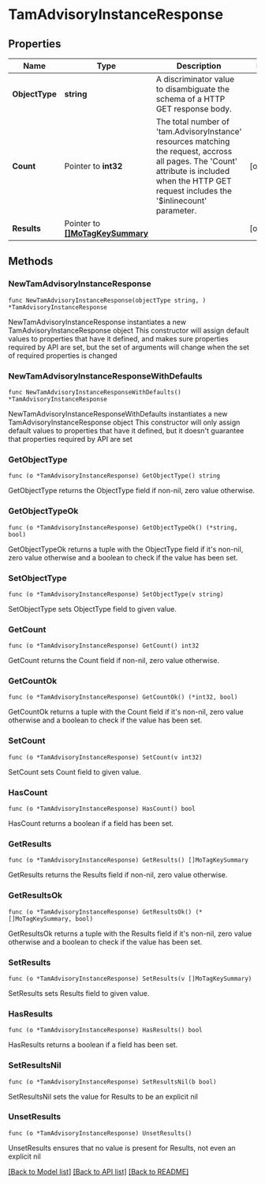 # TamAdvisoryInstanceResponse

## Properties

Name | Type | Description | Notes
------------ | ------------- | ------------- | -------------
**ObjectType** | **string** | A discriminator value to disambiguate the schema of a HTTP GET response body. | 
**Count** | Pointer to **int32** | The total number of &#39;tam.AdvisoryInstance&#39; resources matching the request, accross all pages. The &#39;Count&#39; attribute is included when the HTTP GET request includes the &#39;$inlinecount&#39; parameter. | [optional] 
**Results** | Pointer to [**[]MoTagKeySummary**](MoTagKeySummary.md) |  | [optional] 

## Methods

### NewTamAdvisoryInstanceResponse

`func NewTamAdvisoryInstanceResponse(objectType string, ) *TamAdvisoryInstanceResponse`

NewTamAdvisoryInstanceResponse instantiates a new TamAdvisoryInstanceResponse object
This constructor will assign default values to properties that have it defined,
and makes sure properties required by API are set, but the set of arguments
will change when the set of required properties is changed

### NewTamAdvisoryInstanceResponseWithDefaults

`func NewTamAdvisoryInstanceResponseWithDefaults() *TamAdvisoryInstanceResponse`

NewTamAdvisoryInstanceResponseWithDefaults instantiates a new TamAdvisoryInstanceResponse object
This constructor will only assign default values to properties that have it defined,
but it doesn't guarantee that properties required by API are set

### GetObjectType

`func (o *TamAdvisoryInstanceResponse) GetObjectType() string`

GetObjectType returns the ObjectType field if non-nil, zero value otherwise.

### GetObjectTypeOk

`func (o *TamAdvisoryInstanceResponse) GetObjectTypeOk() (*string, bool)`

GetObjectTypeOk returns a tuple with the ObjectType field if it's non-nil, zero value otherwise
and a boolean to check if the value has been set.

### SetObjectType

`func (o *TamAdvisoryInstanceResponse) SetObjectType(v string)`

SetObjectType sets ObjectType field to given value.


### GetCount

`func (o *TamAdvisoryInstanceResponse) GetCount() int32`

GetCount returns the Count field if non-nil, zero value otherwise.

### GetCountOk

`func (o *TamAdvisoryInstanceResponse) GetCountOk() (*int32, bool)`

GetCountOk returns a tuple with the Count field if it's non-nil, zero value otherwise
and a boolean to check if the value has been set.

### SetCount

`func (o *TamAdvisoryInstanceResponse) SetCount(v int32)`

SetCount sets Count field to given value.

### HasCount

`func (o *TamAdvisoryInstanceResponse) HasCount() bool`

HasCount returns a boolean if a field has been set.

### GetResults

`func (o *TamAdvisoryInstanceResponse) GetResults() []MoTagKeySummary`

GetResults returns the Results field if non-nil, zero value otherwise.

### GetResultsOk

`func (o *TamAdvisoryInstanceResponse) GetResultsOk() (*[]MoTagKeySummary, bool)`

GetResultsOk returns a tuple with the Results field if it's non-nil, zero value otherwise
and a boolean to check if the value has been set.

### SetResults

`func (o *TamAdvisoryInstanceResponse) SetResults(v []MoTagKeySummary)`

SetResults sets Results field to given value.

### HasResults

`func (o *TamAdvisoryInstanceResponse) HasResults() bool`

HasResults returns a boolean if a field has been set.

### SetResultsNil

`func (o *TamAdvisoryInstanceResponse) SetResultsNil(b bool)`

 SetResultsNil sets the value for Results to be an explicit nil

### UnsetResults
`func (o *TamAdvisoryInstanceResponse) UnsetResults()`

UnsetResults ensures that no value is present for Results, not even an explicit nil

[[Back to Model list]](../README.md#documentation-for-models) [[Back to API list]](../README.md#documentation-for-api-endpoints) [[Back to README]](../README.md)


